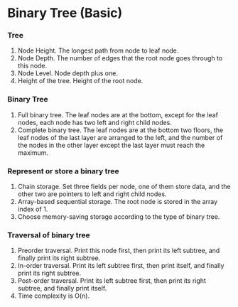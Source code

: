 # Binary Tree (Basic)

### Tree
1. Node Height. The longest path from node to leaf node.
2. Node Depth. The number of edges that the root node goes through to this node.
3. Node Level. Node depth plus one.
4. Height of the tree. Height of the root node.

### Binary Tree
1. Full binary tree. The leaf nodes are at the bottom, except for the leaf nodes, each node has two left and right child nodes.
2. Complete binary tree. The leaf nodes are at the bottom two floors, the leaf nodes of the last layer are arranged to the left, and the number of the nodes in the other layer except the last layer must reach the maximum.

### Represent or store a binary tree
1. Chain storage. Set three fields per node, one of them store data, and the other two are pointers to left and right child nodes.
2. Array-based sequential storage. The root node is stored in the array index of 1.
3. Choose memory-saving storage according to the type of binary tree.

### Traversal of binary tree
1. Preorder traversal. Print this node first, then print its left subtree, and finally print its right subtree.
2. In-order traversal. Print its left subtree first, then print itself, and finally print its right subtree.
3. Post-order traversal. Print its left subtree first, then print its right subtree, and finally print itself.
4. Time complexity is O(n).
